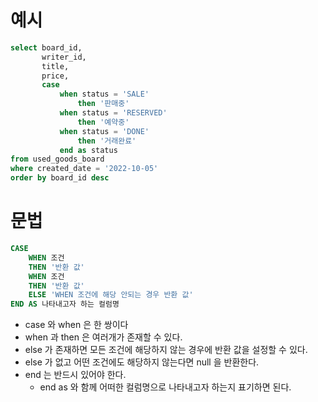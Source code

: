 # 예시

```sql
select board_id,
       writer_id,
       title,
       price,
       case
           when status = 'SALE'
               then '판매중'
           when status = 'RESERVED'
               then '예약중'
           when status = 'DONE'
               then '거래완료'
           end as status
from used_goods_board
where created_date = '2022-10-05'
order by board_id desc
```

# 문법

```sql
CASE
	WHEN 조건
	THEN '반환 값'
	WHEN 조건
	THEN '반환 값'
	ELSE 'WHEN 조건에 해당 안되는 경우 반환 값'
END AS 나타내고자 하는 컬럼명
```

- case 와 when 은 한 쌍이다
- when 과 then 은 여러개가 존재할 수 있다.
- else 가 존재하면 모든 조건에 해당하지 않는 경우에 반환 값을 설정할 수 있다.
- else 가 없고 어떤 조건에도 해당하지 않는다면 null 을 반환한다.
- end 는 반드시 있어야 한다.
    - end as 와 함께 어떠한 컬럼명으로 나타내고자 하는지 표기하면 된다.